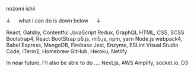 nozomi ishii

↓ 　 what I can do is down below 　 ↓

React, Gatsby, Contentful
JavaScript
Redux, GraphQL
HTML, CSS, SCSS
Bootstrap4, React BootStrap
p5.js, ml5.js,
npm, yarn
Node.js
webpack4, Babel
Express, MangoDB, Firebase
Jest, Enzyme, ESLint
Visual Studio Code, iTerm2, Homebrew
GitHub, Heroku, Netlify

In near future, I'll also be able to do ....
Next.js, AWS Amplify, socket.io, D3
